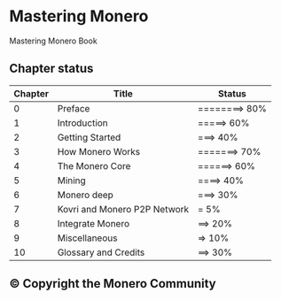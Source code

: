 # Mastering Monero
Mastering Monero Book

## Chapter status

Chapter | Title | Status
--- | --- | ---
0 | Preface | ========> 80%
1 | Introduction | =====> 60%
2 | Getting Started | ===> 40%
3 | How Monero Works | =======> 70%
4 | The Monero Core | ======> 60%
5 | Mining | ====> 40%
6 | Monero deep | ===> 30%
7 | Kovri and Monero P2P Network | = 5%
8 | Integrate Monero | ==> 20%
9 | Miscellaneous | => 10%
10 | Glossary and Credits | ==> 30%

## © Copyright the Monero Community
